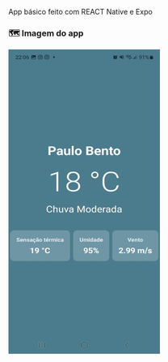 App básico feito com REACT Native e Expo

### 🗺️ Imagem do app
<img src="screenshots/appImage.jpeg" alt="Imagem do app" width="300" height="600" />